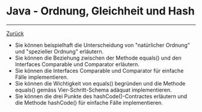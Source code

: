 # Java - Ordnung, Gleichheit und Hash

---

[Zurück](../README.md)

* Sie können beispielhaft die Unterscheidung von "natürlicher Ordnung" und "spezieller Ordnung" erläutern.
* Sie können die Beziehung zwischen der Methode equals() und den Interfaces Comparable und Comparator erläutern.
* Sie können die Interfaces Comparable und Comparator für einfache Fälle implementieren.
* Sie können die Wichtigkeit von equals() begründen und die Methode equals() gemäss Vier-Schritt-Schema adäquat implementieren.
* Sie können die drei Punkte des hashCode()-Contractes erläutern und die Methode hashCode() für einfache Fälle implementieren.
